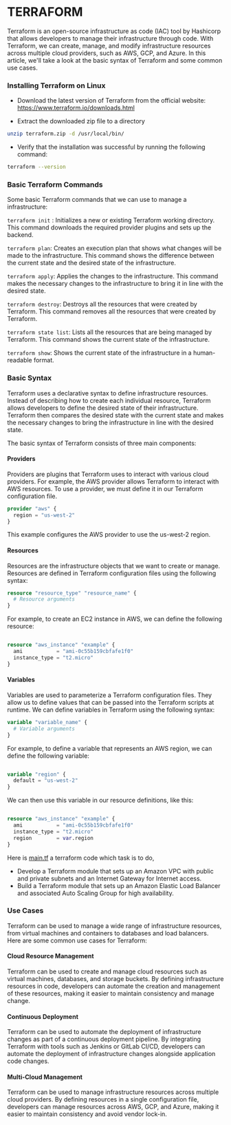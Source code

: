 # TERRAFORM

Terraform is an open-source infrastructure as code (IAC) tool by Hashicorp that allows developers to manage their infrastructure through code. With Terraform, we can create, manage, and modify infrastructure resources across multiple cloud providers, such as AWS, GCP, and Azure. In this article, we'll take a look at the basic syntax of Terraform and some common use cases.

### Installing Terraform on Linux
- Download the latest version of Terraform from the official website: https://www.terraform.io/downloads.html

- Extract the downloaded zip file to a directory

```sh
unzip terraform.zip -d /usr/local/bin/
```
- Verify that the installation was successful by running the following command:

```sh
terraform --version
```
### Basic Terraform Commands
Some basic Terraform commands that we can use to manage a infrastructure:

`terraform init` : Initializes a new or existing Terraform working directory. This command downloads the required provider plugins and sets up the backend.

`terraform plan`: Creates an execution plan that shows what changes will be made to the infrastructure. This command shows the difference between the current state and the desired state of the infrastructure.

`terraform apply`: Applies the changes to the infrastructure. This command makes the necessary changes to the infrastructure to bring it in line with the desired state.

`terraform destroy`: Destroys all the resources that were created by Terraform. This command removes all the resources that were created by Terraform.

`terraform state list`: Lists all the resources that are being managed by Terraform. This command shows the current state of the infrastructure.

`terraform show`: Shows the current state of the infrastructure in a human-readable format.


### Basic Syntax
Terraform uses a declarative syntax to define infrastructure resources. Instead of describing how to create each individual resource, Terraform allows developers to define the desired state of their infrastructure. Terraform then compares the desired state with the current state and makes the necessary changes to bring the infrastructure in line with the desired state.

The basic syntax of Terraform consists of three main components:

#### Providers
Providers are plugins that Terraform uses to interact with various cloud providers. For example, the AWS provider allows Terraform to interact with AWS resources. To use a provider, we must define it in our Terraform configuration file.

```tf
provider "aws" {
  region = "us-west-2"
}
```

This example configures the AWS provider to use the us-west-2 region.

#### Resources
Resources are the infrastructure objects that we want to create or manage. Resources are defined in Terraform configuration files using the following syntax:

```tf
resource "resource_type" "resource_name" {
  # Resource arguments
}
```

For example, to create an EC2 instance in AWS, we can define the following resource:

```tf

resource "aws_instance" "example" {
  ami           = "ami-0c55b159cbfafe1f0"
  instance_type = "t2.micro"
}
```

#### Variables

Variables are used to parameterize a Terraform configuration files. They allow us to define values that can be passed into the Terraform scripts at runtime. We can define variables in Terraform using the following syntax:

```tf
variable "variable_name" {
  # Variable arguments
}
```
For example, to define a variable that represents an AWS region, we can define the following variable:

```tf

variable "region" {
  default = "us-west-2"
}
```
We can then use this variable in our resource definitions, like this:

```tf

resource "aws_instance" "example" {
  ami           = "ami-0c55b159cbfafe1f0"
  instance_type = "t2.micro"
  region        = var.region
}
```
Here is [main.tf](./main.tf) a terraform code which task is to do,
- Develop a Terraform module that sets up an Amazon VPC with public and private subnets and an Internet Gateway for Internet access.
- Build a Terraform module that sets up an Amazon Elastic Load Balancer and associated Auto Scaling Group for high availability.

### Use Cases
Terraform can be used to manage a wide range of infrastructure resources, from virtual machines and containers to databases and load balancers. Here are some common use cases for Terraform:

#### Cloud Resource Management
Terraform can be used to create and manage cloud resources such as virtual machines, databases, and storage buckets. By defining infrastructure resources in code, developers can automate the creation and management of these resources, making it easier to maintain consistency and manage change.

#### Continuous Deployment
Terraform can be used to automate the deployment of infrastructure changes as part of a continuous deployment pipeline. By integrating Terraform with tools such as Jenkins or GitLab CI/CD, developers can automate the deployment of infrastructure changes alongside application code changes.

#### Multi-Cloud Management
Terraform can be used to manage infrastructure resources across multiple cloud providers. By defining resources in a single configuration file, developers can manage resources across AWS, GCP, and Azure, making it easier to maintain consistency and avoid vendor lock-in.


